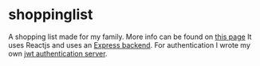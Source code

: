 # shoppinglist
A shopping list made for my family. More info can be found on [this page](https://robin.heidenis.com/projects/shoppinglist)
It uses Reactjs and uses an [Express backend](https://github.com/RobinHeidenis/Shopping-List-Backend). For authentication I wrote my own [jwt authentication server](https://github.com/RobinHeidenis/auth). 
